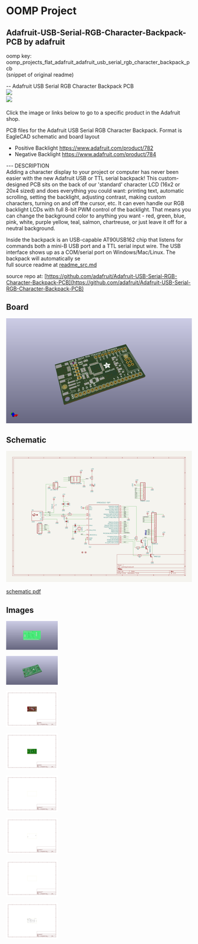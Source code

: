 # OOMP Project  
## Adafruit-USB-Serial-RGB-Character-Backpack-PCB  by adafruit  
  
oomp key: oomp_projects_flat_adafruit_adafruit_usb_serial_rgb_character_backpack_pcb  
(snippet of original readme)  
  
-- Adafruit USB Serial RGB Character Backpack PCB  
<a href="http://www.adafruit.com/products/782"><img src="assets/782.jpg?raw=true" width="390px"></a>&nbsp;   
<a href="http://www.adafruit.com/products/784"><img src="assets/784.jpg?raw=true" width="390px"></a><br/>  
Click the image or links below to go to a specific product in the Adafruit shop.  
  
PCB files for the Adafruit USB Serial RGB Character Backpack. Format is EagleCAD schematic and board layout  
- Positive Backlight https://www.adafruit.com/product/782  
- Negative Backlight https://www.adafruit.com/product/784  
  
--- DESCRIPTION  
Adding a character display to your project or computer has never been easier with the new Adafruit USB or TTL serial backpack! This custom-designed PCB sits on the back of our 'standard' character LCD (16x2 or 20x4 sized) and does everything you could want: printing text, automatic scrolling, setting the backlight, adjusting contrast, making custom characters, turning on and off the cursor, etc. It can even handle our RGB backlight LCDs with full 8-bit PWM control of the backlight. That means you can change the background color to anything you want - red, green, blue, pink, white, purple yellow, teal, salmon, chartreuse, or just leave it off for a neutral background.  
  
Inside the backpack is an USB-capable AT90USB162 chip that listens for commands both a mini-B USB port and a TTL serial input wire. The USB interface shows up as a COM/serial port on Windows/Mac/Linux. The backpack will automatically se  
  full source readme at [readme_src.md](readme_src.md)  
  
source repo at: [https://github.com/adafruit/Adafruit-USB-Serial-RGB-Character-Backpack-PCB](https://github.com/adafruit/Adafruit-USB-Serial-RGB-Character-Backpack-PCB)  
## Board  
  
[![working_3d.png](working_3d_600.png)](working_3d.png)  
## Schematic  
  
[![working_schematic.png](working_schematic_600.png)](working_schematic.png)  
  
[schematic pdf](working_schematic.pdf)  
## Images  
  
[![working_3D_bottom.png](working_3D_bottom_140.png)](working_3D_bottom.png)  
  
[![working_3D_top.png](working_3D_top_140.png)](working_3D_top.png)  
  
[![working_assembly_page_01.png](working_assembly_page_01_140.png)](working_assembly_page_01.png)  
  
[![working_assembly_page_02.png](working_assembly_page_02_140.png)](working_assembly_page_02.png)  
  
[![working_assembly_page_03.png](working_assembly_page_03_140.png)](working_assembly_page_03.png)  
  
[![working_assembly_page_04.png](working_assembly_page_04_140.png)](working_assembly_page_04.png)  
  
[![working_assembly_page_05.png](working_assembly_page_05_140.png)](working_assembly_page_05.png)  
  
[![working_assembly_page_06.png](working_assembly_page_06_140.png)](working_assembly_page_06.png)  
